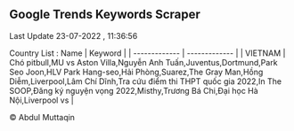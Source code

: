 

## Google Trends Keywords Scraper 
 
Last Update 23-07-2022 , 11:36:56

Country List :
 Name  | Keyword |
| ------------- | ------------- |
| VIETNAM | Chó pitbull,MU vs Aston Villa,Nguyễn Anh Tuấn,Juventus,Dortmund,Park Seo Joon,HLV Park Hang-seo,Hải Phòng,Suarez,The Gray Man,Hồng Diễm,Liverpool,Lâm Chí Dĩnh,Tra cứu điểm thi THPT quốc gia 2022,In The SOOP,Đăng ký nguyện vọng 2022,Misthy,Trương Bá Chi,Đại học Hà Nội,Liverpool vs |



© Abdul Muttaqin 

